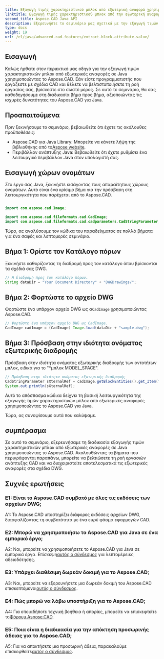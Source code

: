 ```yaml
---
title: Εξαγωγή τιμής χαρακτηριστικού μπλοκ από εξωτερική αναφορά χρησιμοποιώντας Aspose.CAD σε Java
linktitle: Εξαγωγή τιμής χαρακτηριστικού μπλοκ από την εξωτερική αναφορά
second_title: Aspose.CAD Java API
description: Εξερευνήστε το σεμινάριο μας σχετικά με την εξαγωγή τιμών χαρακτηριστικών μπλοκ από εξωτερικές αναφορές DWG σε Java χρησιμοποιώντας το Aspose.CAD. Βελτιώστε τη ροή εργασιών ανάπτυξης CAD χωρίς κόπο.
type: docs
weight: 19
url: /el/java/advanced-cad-features/extract-block-attribute-value/
---
```

## Εισαγωγή

Καλώς ήρθατε στον περιεκτικό μας οδηγό για την εξαγωγή τιμών χαρακτηριστικών μπλοκ από εξωτερικές αναφορές σε Java χρησιμοποιώντας το Aspose.CAD. Εάν είστε προγραμματιστής που εργάζεστε με σχέδια CAD και θέλετε να βελτιστοποιήσετε τη ροή εργασίας σας, βρίσκεστε στο σωστό μέρος. Σε αυτό το σεμινάριο, θα σας καθοδηγήσουμε στη διαδικασία βήμα προς βήμα, αξιοποιώντας τις ισχυρές δυνατότητες του Aspose.CAD για Java.

## Προαπαιτούμενα

Πριν ξεκινήσουμε το σεμινάριο, βεβαιωθείτε ότι έχετε τις ακόλουθες προϋποθέσεις:

-  Aspose.CAD για Java Library: Μπορείτε να κάνετε λήψη της βιβλιοθήκης από το[Aspose website](https://releases.aspose.com/cad/java/).
- Περιβάλλον ανάπτυξης Java: Βεβαιωθείτε ότι έχετε ρυθμίσει ένα λειτουργικό περιβάλλον Java στον υπολογιστή σας.

## Εισαγωγή χώρων ονομάτων

Στο έργο σας Java, ξεκινήστε εισάγοντας τους απαραίτητους χώρους ονομάτων. Αυτό είναι ένα κρίσιμο βήμα για την πρόσβαση στη λειτουργικότητα που παρέχεται από το Aspose.CAD.

```java

import com.aspose.cad.Image;

import com.aspose.cad.fileformats.cad.CadImage;
import com.aspose.cad.fileformats.cad.cadparameters.CadStringParameter;
```

Τώρα, ας αναλύσουμε τον κώδικα του παραδείγματος σε πολλά βήματα για ένα σαφές και λεπτομερές σεμινάριο.

## Βήμα 1: Ορίστε τον Κατάλογο πόρων

Ξεκινήστε καθορίζοντας τη διαδρομή προς τον κατάλογο όπου βρίσκονται τα σχέδιά σας DWG.

```java
// Η διαδρομή προς τον κατάλογο πόρων.
String dataDir = "Your Document Directory" + "DWGDrawings/";
```

## Βήμα 2: Φορτώστε το αρχείο DWG

Φορτώστε ένα υπάρχον αρχείο DWG ως α`CadImage` χρησιμοποιώντας Aspose.CAD.

```java
// Φορτώστε ένα υπάρχον αρχείο DWG ως CadImage.
CadImage cadImage = (CadImage) Image.load(dataDir + "sample.dwg");
```

## Βήμα 3: Πρόσβαση στην ιδιότητα ονόματος εξωτερικής διαδρομής

Πρόσβαση στην ιδιότητα ονόματος εξωτερικής διαδρομής των οντοτήτων μπλοκ, ειδικά για το "*μπλοκ MODEL_SPACE".

```java
// Πρόσβαση στην ιδιότητα ονόματος εξωτερικής διαδρομής
CadStringParameter sXternalRef = cadImage.getBlockEntities().get_Item("*MODEL_SPACE").getXRefPathName();
System.out.println(sXternalRef);
```

Αυτό το απόσπασμα κώδικα δείχνει τη βασική λειτουργικότητα της εξαγωγής τιμών χαρακτηριστικών μπλοκ από εξωτερικές αναφορές χρησιμοποιώντας το Aspose.CAD για Java.

Τώρα, ας συνοψίσουμε αυτά που καλύψαμε.

## συμπέρασμα

Σε αυτό το σεμινάριο, εξερευνήσαμε τη διαδικασία εξαγωγής τιμών χαρακτηριστικών μπλοκ από εξωτερικές αναφορές σε Java χρησιμοποιώντας το Aspose.CAD. Ακολουθώντας τα βήματα που περιγράφονται παραπάνω, μπορείτε να βελτιώσετε τη ροή εργασιών ανάπτυξης CAD και να διαχειριστείτε αποτελεσματικά τις εξωτερικές αναφορές στα σχέδια DWG.

## Συχνές ερωτήσεις

### Ε1: Είναι το Aspose.CAD συμβατό με όλες τις εκδόσεις των αρχείων DWG;

A1: Το Aspose.CAD υποστηρίζει διάφορες εκδόσεις αρχείων DWG, διασφαλίζοντας τη συμβατότητα με ένα ευρύ φάσμα εφαρμογών CAD.

### Ε2: Μπορώ να χρησιμοποιήσω το Aspose.CAD για Java σε ένα εμπορικό έργο;

 A2: Ναι, μπορείτε να χρησιμοποιήσετε το Aspose.CAD για Java σε εμπορικά έργα. Επίσκεψη[αυτός ο σύνδεσμος](https://purchase.aspose.com/buy) για λεπτομέρειες αδειοδότησης.

### Ε3: Υπάρχει διαθέσιμη δωρεάν δοκιμή για το Aspose.CAD;

 A3: Ναι, μπορείτε να εξερευνήσετε μια δωρεάν δοκιμή του Aspose.CAD επισκεπτόμενοι[αυτός ο σύνδεσμος](https://releases.aspose.com/).

### Ε4: Πώς μπορώ να λάβω υποστήριξη για το Aspose.CAD;

 A4: Για οποιαδήποτε τεχνική βοήθεια ή απορίες, μπορείτε να επισκεφτείτε το[Φόρουμ Aspose.CAD](https://forum.aspose.com/c/cad/19).

### Ε5: Ποια είναι η διαδικασία για την απόκτηση προσωρινής άδειας για το Aspose.CAD;

 A5: Για να αποκτήσετε μια προσωρινή άδεια, παρακαλούμε επισκεφθείτε[αυτός ο σύνδεσμος](https://purchase.aspose.com/temporary-license/).